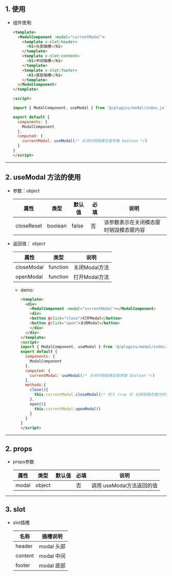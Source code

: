 <!--
 * @Author: huangyuhui
 * @since: Do not edit
 * @LastAuthor: huangyuhui
 * @lastTime: 2020-08-05 16:41:10
 * @message: 
 * @FilePath: \supply-chain-system\src\plugins\modal\markdown.md
-->
## 1. 使用

 - 组件使用:

    ```HTML
    <template>
      <ModalComponent :modal="currentModal">
        <template v-slot:header>
          <h1>头部插槽</h1>
        </template>
        <template v-slot:content>
          <h1>中间插槽</h1>
        </template>
        <template v-slot:footer>
          <h1>底部插槽</h1>
        </template>
      </ModalComponent>
    </template>
    
    <script>

    import { ModalComponent, useModal } from '@/plugins/modal/index.js';

    export default {
      components: {
        ModalComponent
      },
      computed: {
        currentModal: useModal(/* 关闭时销毁模态窗参数 boolean */)
      }
    }
    </script>
    ```

----
## 2. useModal 方法的使用

  - 参数：object

    |  属性  |  类型  |  默认值  | 必填  | 说明  |
    | ------------ | ------------ | ------------ | ------------ | ------------ |
    | closeReset  |  boolean  |  false  |  否  |  该参数表示在关闭模态窗时销毁模态窗内容  |

  - 返回值： object  

    |  属性  |  类型  |  说明
    | ------------ | ------------ | ------------ |
    | closeModal  |  function  |  关闭Modal方法  |
    | openModal  |  function  |  打开Modal方法  |
    
    - demo:

      ```HTML
      <template>
        <div>
          <ModalComponent :modal="currentModal"></ModalComponent>
          <div>
          <button @click="close">打开Modal</button>
          <button @click="open">关闭Modal</button>
          </div>
        </div>
      </template>
      <script>
      import { ModalComponent, useModal } from '@/plugins/modal/index.js';
      export default {
        components: {
          ModalComponent
        },
        computed: {
          currentModal: useModal(/* 关闭时销毁模态窗参数 boolean */)
        },
        methods:{
          close(){
            this.currentModal.closeModal(/* 传入 true 时 会销毁模态窗内的组件 */)
          },
          open(){
            this.currentModal.openModal()
          }
        }
      }
      </script>
      ```
---
## 2. props 

  - props参数

    |  属性  |  类型  |  默认值  | 必填  | 说明  |
    | ------------ | ------------ | ------------ | ------------ | ------------ |
    | modal  |  object  |   |  否  |  调用 useModal方法返回的值  |
----
## 3. slot

  - slot插槽

    |  名称  |  插槽说明  | 
    | ------------ | ------------ |
    | header  |  modal 头部  | 
    | content  |  modal 中间  | 
    | footer  |  modal 底部  | 


